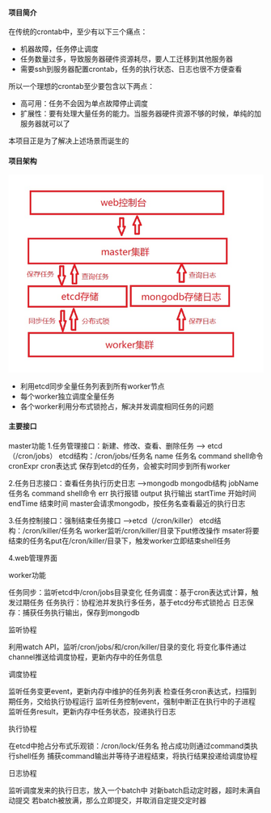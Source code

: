 



#### 项目简介



在传统的crontab中，至少有以下三个痛点：

- 机器故障，任务停止调度
- 任务数量过多，导致服务器硬件资源耗尽，要人工迁移到其他服务器
- 需要ssh到服务器配置crontab，任务的执行状态、日志也很不方便查看

所以一个理想的crontab至少要包含以下两点：

- 高可用：任务不会因为单点故障停止调度
- 扩展性：要有处理大量任务的能力。当服务器硬件资源不够的时候，单纯的加服务器就可以了

本项目正是为了解决上述场景而诞生的



#### 项目架构



![项目架构](image/项目架构.jpg)



- 利用etcd同步全量任务列表到所有worker节点
- 每个worker独立调度全量任务
- 各个worker利用分布式锁抢占，解决并发调度相同任务的问题



#### 主要接口







master功能
1.任务管理接口：新建、修改、查看、删除任务 --> etcd（/cron/jobs）
etcd结构：/cron/jobs/任务名
name 任务名
command shell命令
cronExpr cron表达式
保存到etcd的任务，会被实时同步到所有worker

2.任务日志接口：查看任务执行历史日志 -->mongodb
mongodb结构
jobName 任务名
command shell命令
err 执行报错
output 执行输出
startTime 开始时间
endTime 结束时间
master会请求mongodb，按任务名查看最近的执行日志

3.任务控制接口：强制结束任务接口 -->etcd（/cron/killer）
etcd结构：/cron/killer/任务名
worker监听/cron/killer/目录下put修改操作
msater将要结束的任务名put在/cron/killer/目录下，触发worker立即结束shell任务

4.web管理界面

worker功能

任务同步：监听etcd中/cron/jobs目录变化
任务调度：基于cron表达式计算，触发过期任务
任务执行：协程池并发执行多任务，基于etcd分布式锁抢占
日志保存：捕获任务执行输出，保存到mongodb

监听协程

利用watch API，监听/cron/jobs/和/cron/killer/目录的变化
将变化事件通过channel推送给调度协程，更新内存中的任务信息

调度协程

监听任务变更event，更新内存中维护的任务列表
检查任务cron表达式，扫描到期任务，交给执行协程运行
监听任务控制event，强制中断正在执行中的子进程
监听任务result，更新内存中任务状态，投递执行日志

执行协程

在etcd中抢占分布式乐观锁：/cron/lock/任务名
抢占成功则通过command类执行shell任务
捕获command输出并等待子进程结束，将执行结果投递给调度协程


日志协程

监听调度发来的执行日志，放入一个batch中
对新batch启动定时器，超时未满自动提交
若batch被放满，那么立即提交，并取消自定提交定时器